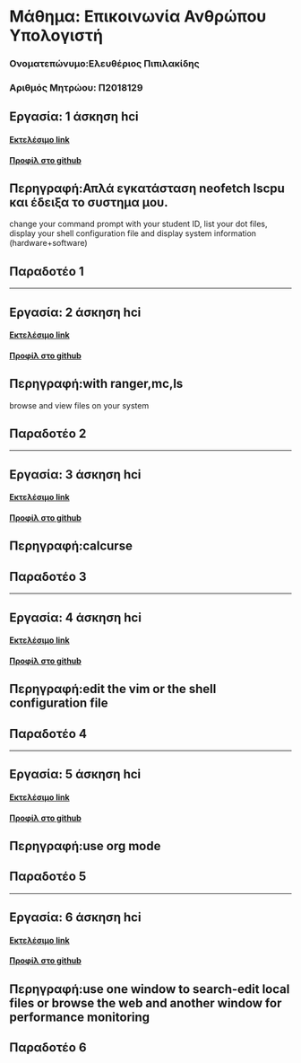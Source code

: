 # Μάθημα: Επικοινωνία Ανθρώπου Υπολογιστή

### Ονοματεπώνυμο:Ελευθέριος Πιπιλακίδης
### Αριθμός Μητρώου: Π2018129

## Εργασία: 1 άσκηση hci

#### [Εκτελέσιμο link](https://asciinema.org/a/275356)
#### [Προφίλ στο github](https://github.com/comanter)
## Περηγραφή:Απλά εγκατάσταση neofetch lscpu και έδειξα το συστημα μου.
change your command prompt with your student ID, list your dot files, display your shell configuration file and display system information (hardware+software)
## Παραδοτέο 1
-------------------------------------------------------
## Εργασία: 2 άσκηση hci

#### [Εκτελέσιμο link](https://asciinema.org/a/278904)
#### [Προφίλ στο github](https://github.com/comanter)
## Περηγραφή:with ranger,mc,ls
browse and view files on your system
## Παραδοτέο 2
-------------------------------------------------------
## Εργασία: 3 άσκηση hci

#### [Εκτελέσιμο link](https://asciinema.org/a/281954)
#### [Προφίλ στο github](https://github.com/comanter)
## Περηγραφή:calcurse
## Παραδοτέο 3
-------------------------------------------------------
## Εργασία: 4 άσκηση hci

#### [Εκτελέσιμο link](https://asciinema.org/a/284617)
#### [Προφίλ στο github](https://github.com/comanter)
## Περηγραφή:edit the vim or the shell configuration file
## Παραδοτέο 4
-------------------------------------------------------
## Εργασία: 5 άσκηση hci

#### [Εκτελέσιμο link](https://asciinema.org/a/288086)
#### [Προφίλ στο github](https://github.com/comanter)
## Περηγραφή:use org mode
## Παραδοτέο 5
-------------------------------------------------------
## Εργασία: 6 άσκηση hci

#### [Εκτελέσιμο link](https://asciinema.org/a/292998)
#### [Προφίλ στο github](https://github.com/comanter)
## Περηγραφή:use one window to search-edit local files or browse the web and another window for performance monitoring
## Παραδοτέο 6


